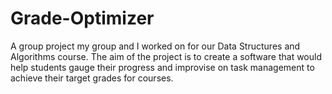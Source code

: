 # Grade-Optimizer
A group project my group and I worked on for our Data Structures and Algorithms course. The aim of the project is to create a software that would help students gauge their progress and improvise on task management to achieve their target grades for courses.
